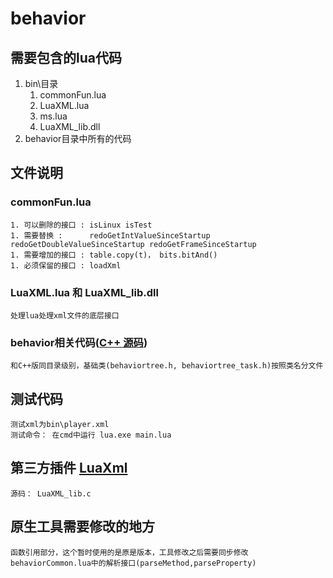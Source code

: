 # behavior

## 需要包含的lua代码
1. bin\目录
	1. commonFun.lua
	1. LuaXML.lua
	1. ms.lua
	1. LuaXML_lib.dll
2. behavior目录中所有的代码

## 文件说明
### commonFun.lua
	1. 可以删除的接口 : isLinux isTest
	1. 需要替换 :      redoGetIntValueSinceStartup  redoGetDoubleValueSinceStartup redoGetFrameSinceStartup
	1. 需要增加的接口 : table.copy(t)， bits.bitAnd()
	1. 必须保留的接口 : loadXml
### LuaXML.lua 和 LuaXML_lib.dll
	处理lua处理xml文件的底层接口 

### behavior相关代码([C++ 源码](https://github.com/Tencent/behaviac.git))
	和C++版同目录级别，基础类(behaviortree.h, behaviortree_task.h)按照类名分文件

## 测试代码
	测试xml为bin\player.xml
	测试命令： 在cmd中运行 lua.exe main.lua

## 第三方插件 [LuaXml](https://github.com/LuaDist/luaxml.git)
	源码： LuaXML_lib.c

## 原生工具需要修改的地方
	函数引用部分，这个暂时使用的是原是版本，工具修改之后需要同步修改behaviorCommon.lua中的解析接口(parseMethod,parseProperty)
